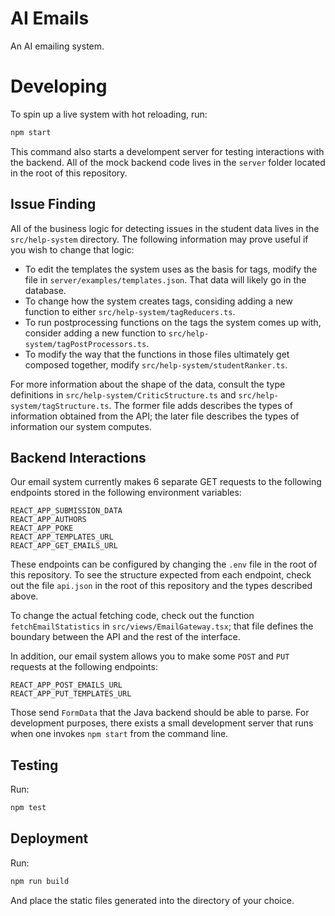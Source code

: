 # AI Emails

An AI emailing system.

# Developing

To spin up a live system with hot reloading, run:

```sh
npm start
```

This command also starts a develompent server for testing interactions with the backend. All of the mock backend code lives in the `server` folder located in the root of this repository.

## Issue Finding

All of the business logic for detecting issues in the student data lives in the `src/help-system` directory. The following information may prove useful if you wish to change that logic:

- To edit the templates the system uses as the basis for tags, modify the file in `server/examples/templates.json`. That data will likely go in the database.
- To change how the system creates tags, considing adding a new function to either `src/help-system/tagReducers.ts`.
- To run postprocessing functions on the tags the system comes up with, consider adding a new function to `src/help-system/tagPostProcessors.ts`.
- To modify the way that the functions in those files ultimately get composed together, modify `src/help-system/studentRanker.ts`.

For more information about the shape of the data, consult the type definitions in `src/help-system/CriticStructure.ts` and `src/help-system/tagStructure.ts`. The former file adds describes the types of information obtained from the API; the later file describes the types of information our system computes.

## Backend Interactions

Our email system currently makes 6 separate GET requests to the following endpoints stored in the following environment variables:

```
REACT_APP_SUBMISSION_DATA
REACT_APP_AUTHORS
REACT_APP_POKE
REACT_APP_TEMPLATES_URL
REACT_APP_GET_EMAILS_URL
```

These endpoints can be configured by changing the `.env` file in the root of this repository. To see the structure expected from each endpoint, check out the file `api.json` in the root of this repository and the types described above.

To change the actual fetching code, check out the function `fetchEmailStatistics` in `src/views/EmailGateway.tsx`; that file defines the boundary between the API and the rest of the interface.

In addition, our email system allows you to make some `POST` and `PUT` requests at the following endpoints:

```
REACT_APP_POST_EMAILS_URL
REACT_APP_PUT_TEMPLATES_URL
```

Those send `FormData` that the Java backend should be able to parse. For development purposes, there exists a small development server that runs when one invokes `npm start` from the command line.

## Testing

Run:

```sh
npm test
```

## Deployment

Run:

```sh
npm run build
```

And place the static files generated into the directory of your choice.
